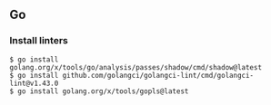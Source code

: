 ## Go

### Install linters

~~~
$ go install golang.org/x/tools/go/analysis/passes/shadow/cmd/shadow@latest
$ go install github.com/golangci/golangci-lint/cmd/golangci-lint@v1.43.0
$ go install golang.org/x/tools/gopls@latest
~~~
